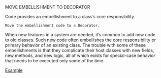MOVE EMBELLISHMENT TO DECORATOR

Code provides an embellishment to a class’s core responsibility.

`Move the embellishment code to a Decorator.`

When new features in a system are needed, it’s common to add new code to old classes. Such new code often embellishes the core responsibility or primary behavior of an existing class. The trouble with some of these embellishments is that they complicate their host classes with new fields, new methods, and new logic, all of which exists for special-case behavior that needs to be executed only some of the time.

[Example](https://github.com/gunya/refactoring/pull/5/files)
